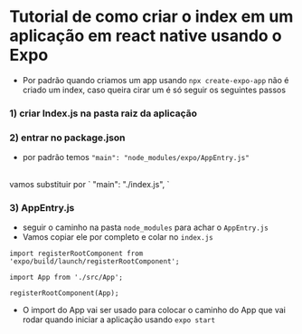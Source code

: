 # Tutorial de como criar o index em um aplicação em react native usando o Expo

- Por padrão quando criamos um app usando `npx create-expo-app` não é criado um index, caso queira cirar um é só seguir os seguintes passos

### 1) criar Index.js na pasta raiz da aplicação

### 2) entrar no package.json
- por padrão temos ` "main": "node_modules/expo/AppEntry.js"
`
<br>
vamos substituir  por `  "main": "./index.js",
`

### 3) AppEntry.js
- seguir o caminho na pasta `node_modules` para achar o `AppEntry.js`
- Vamos copiar ele por completo e colar no `index.js`
```
import registerRootComponent from 'expo/build/launch/registerRootComponent';

import App from './src/App';

registerRootComponent(App);
```
- O import do App vai ser usado para colocar o caminho do App que vai rodar quando iniciar a aplicação usando `expo start`
